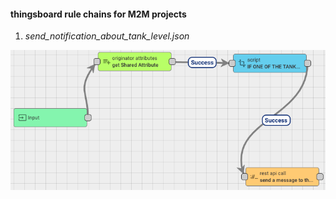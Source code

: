 #### thingsboard rule chains for M2M projects

1. _send_notification_about_tank_level.json_

![](./assets/images/send_notification_about_tank_level.png)
